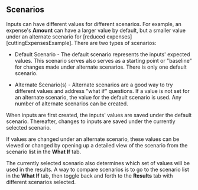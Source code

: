 ## Scenarios

Inputs can have different values for different scenarios. 
For example, an expense's __Amount__
can have a larger value by default, but a smaller value under an
alternate scenario for [reduced expenses][cuttingExpensesExample]. 
There are two types of scenarios:

* Default Scenario -  The default scenario represents the inputs' expected
values. This scenario serves also  serves 
as a starting  point or "baseline" for changes made under alternate 
scenarios. There is only one default scenario.

* Alternate Scenario(s) - Alternate scenarios are a good way to try
different values and address "what if" questions. If a value is not
set for an alternate scenario, the value for the default scenario is used. 
Any number of alternate scenarios can be created. 
 
When inputs are first created, the inputs' values are saved
under the default scenario.  Thereafter, changes to inputs 
are saved under the currently selected scenario. 

If values are changed under an alternate scenario, these values can be 
viewed or changed by opening up a detailed view of the scenario
from the scenario list in the __What If__ tab. 

The currently selected scenario also determines which set of values
will be used in the results. A way to compare scenarios is to 
go to the scenario list in the __What If__ tab, then toggle
back and forth to the __Results__ tab with different scenarios
selected.
